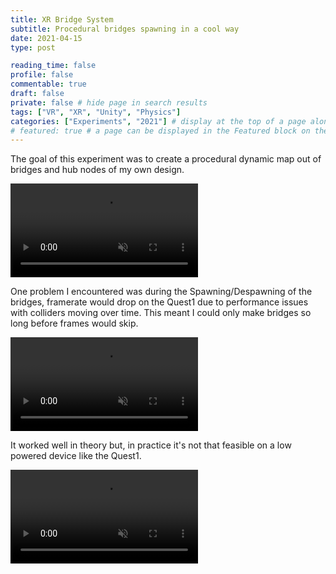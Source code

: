 ```yaml
---
title: XR Bridge System
subtitle: Procedural bridges spawning in a cool way
date: 2021-04-15
type: post

reading_time: false
profile: false
commentable: true
draft: false
private: false # hide page in search results
tags: ["VR", "XR", "Unity", "Physics"]
categories: ["Experiments", "2021"] # display at the top of a page alongside a page’s metadata
# featured: true # a page can be displayed in the Featured block on the homepage. This is useful for sticky, announcement blog posts or selected publications etc.
---
```


<p>The goal of this experiment was to create a procedural dynamic map out of bridges and hub nodes of my own design.</p> 

<div class="video_thing">
    <video muted autoplay="" name="media" loop=""><source src="https://raw.githack.com/Denchyaknow/GitSite_Dencho/Develop/assets/media/projects/XRBridgeSystem/XRLog_2021_790.webm" type="video/mp4"></video>
</div>

<!--more-->

<p>One problem I encountered was during the Spawning/Despawning of the bridges, framerate would drop on the Quest1 due to performance issues with colliders moving over time. This meant I could only make bridges so long before frames would skip.</p>

<div class="video_thing">
    <video muted autoplay="" name="media" loop=""><source src="https://raw.githack.com/Denchyaknow/GitSite_Dencho/Develop/assets/media/projects/XRBridgeSystem/XRLog_2021_792.webm" type="video/mp4"></video>
</div>

<p>It worked well in theory but, in practice it's not that feasible on a low powered device like the Quest1.</p>

<div class="video_thing">
    <video muted autoplay="" name="media" loop=""><source src="https://raw.githack.com/Denchyaknow/GitSite_Dencho/Develop/assets/media/projects/XRBridgeSystem/XRLog_2021_850.webm" type="video/mp4"></video>
</div>
